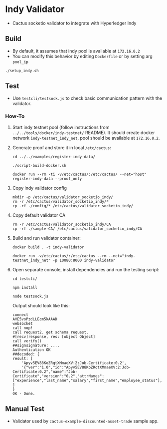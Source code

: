 # Indy Validator
- Cactus socketio validator to integrate with Hyperledger Indy

## Build
- By default, it assumes that indy pool is available at `172.16.0.2`
- You can modify this behavior by editing `Dockerfile` or by setting arg `pool_ip`
```
./setup_indy.sh
```

## Test
- Use `testcli/testsock.js` to check basic communication pattern with the validator.

### How-To
1. Start indy testnet pool (follow instructions from `../../tools/docker/indy-testnet/` README). It should create docker network `indy-testnet_indy_net`, pool should be available at `172.16.0.2`.
1. Generate proof and store it in local `/etc/cactus`:
    ```
    cd ../../examples/register-indy-data/

    ./script-build-docker.sh

    docker run --rm -ti -v/etc/cactus/:/etc/cactus/ --net="host" register-indy-data --proof_only
    ```
1. Copy indy validator config
    ```
    mkdir -p /etc/cactus/validator_socketio_indy/
    rm -r /etc/cactus/validator_socketio_indy/*
    cp -rf ./config/* /etc/cactus/validator_socketio_indy/
    ```
1. Copy default validator CA
    ```
    rm -r /etc/cactus/validator_socketio_indy/CA
    cp -rf ./sample-CA/ /etc/cactus/validator_socketio_indy/CA
    ```
1. Build and run validator container:
    ```
    docker build . -t indy-validator

    docker run -v/etc/cactus/:/etc/cactus --rm --net="indy-testnet_indy_net" -p 10080:8000 indy-validator
    ```
1. Open separate console, install dependencies and run the testing script:
    ```
    cd testcli/

    npm install

    node testsock.js
    ```

    Output should look like this:
    ```
    connect
    AVE5voPzdLLEcm5kAAAD
    websocket
    call nop!
    call request2. get schema request.
    #[recv]response, res: [object Object]
    call verify()
    ##signsignature: ....
    Authentication OK
    ##decoded: {
    result: [
        'Apyv5EV88KoZRqtXMmaeXV:2:Job-Certificate:0.2',
        '{"ver":"1.0","id":"Apyv5EV88KoZRqtXMmaeXV:2:Job-Certificate:0.2","name":"Job-Certificate","version":"0.2","attrNames":["experience","last_name","salary","first_name","employee_status"],"seqNo":19}'
    ]
    }
    OK - Done.
    ```

## Manual Test
- Validator used by `cactus-example-discounted-asset-trade` sample app.
